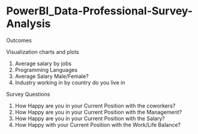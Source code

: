 # PowerBI_Data-Professional-Survey-Analysis

Outcomes 

Visualization charts and plots
1. Average salary by jobs
2. Programming Languages
3. Average Salary Male/Female?
4. Industry working in by country do you live in

Survey Questions
1. How Happy are you in
your Current Position
with the coworkers?
2. How Happy are you in
your Current Position
with the Management?
3. How Happy are you in
your Current Position
with the Salary?
4. How Happy with your
Current Position with
the Work/Life Balance?
